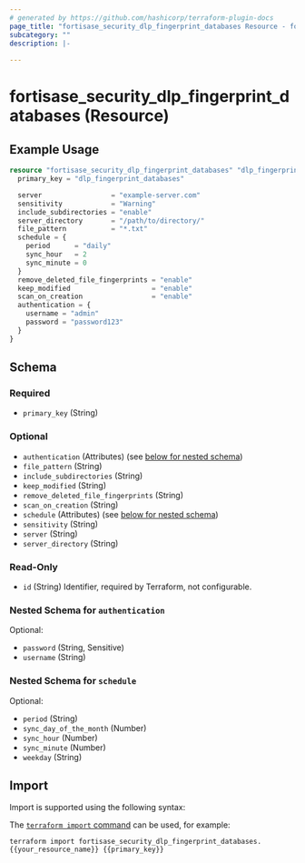 ```yaml
---
# generated by https://github.com/hashicorp/terraform-plugin-docs
page_title: "fortisase_security_dlp_fingerprint_databases Resource - fortisase"
subcategory: ""
description: |-
  
---
```


# fortisase_security_dlp_fingerprint_databases (Resource)



## Example Usage

```terraform
resource "fortisase_security_dlp_fingerprint_databases" "dlp_fingerprint_databases" {
  primary_key = "dlp_fingerprint_databases"

  server                 = "example-server.com"
  sensitivity            = "Warning"
  include_subdirectories = "enable"
  server_directory       = "/path/to/directory/"
  file_pattern           = "*.txt"
  schedule = {
    period      = "daily"
    sync_hour   = 2
    sync_minute = 0
  }
  remove_deleted_file_fingerprints = "enable"
  keep_modified                    = "enable"
  scan_on_creation                 = "enable"
  authentication = {
    username = "admin"
    password = "password123"
  }
}
```

<!-- schema generated by tfplugindocs -->
## Schema

### Required

- `primary_key` (String)

### Optional

- `authentication` (Attributes) (see [below for nested schema](#nestedatt--authentication))
- `file_pattern` (String)
- `include_subdirectories` (String)
- `keep_modified` (String)
- `remove_deleted_file_fingerprints` (String)
- `scan_on_creation` (String)
- `schedule` (Attributes) (see [below for nested schema](#nestedatt--schedule))
- `sensitivity` (String)
- `server` (String)
- `server_directory` (String)

### Read-Only

- `id` (String) Identifier, required by Terraform, not configurable.

<a id="nestedatt--authentication"></a>
### Nested Schema for `authentication`

Optional:

- `password` (String, Sensitive)
- `username` (String)


<a id="nestedatt--schedule"></a>
### Nested Schema for `schedule`

Optional:

- `period` (String)
- `sync_day_of_the_month` (Number)
- `sync_hour` (Number)
- `sync_minute` (Number)
- `weekday` (String)

## Import

Import is supported using the following syntax:

The [`terraform import` command](https://developer.hashicorp.com/terraform/cli/commands/import) can be used, for example:

```shell
terraform import fortisase_security_dlp_fingerprint_databases.{{your_resource_name}} {{primary_key}}
```
